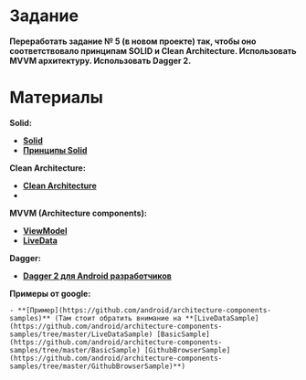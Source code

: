 # Задание
  **Переработать задание № 5 (в новом проекте) так, чтобы оно соответствовало принципам SOLID и Clean Architecture. Использовать MVVM архитектуру. Использовать Dagger 2.**
    
# Материалы
  **Solid:**
    
  - **[Solid](https://habr.com/ru/post/348286/)**
  - **[Принципы Solid](https://medium.com/webbdev/solid-4ffc018077da)**
    
  **Clean Architecture:**
    
  - **[Clean Architecture](https://habr.com/ru/company/mobileup/blog/335382/)**
  - 
  **MVVM (Architecture components):**
    
  - **[ViewModel](https://developer.android.com/topic/libraries/architecture/viewmodel)**
  - **[LiveData](https://developer.android.com/topic/libraries/architecture/livedata)**
    
  **Dagger:**
    
  - **[Dagger 2 для Android разработчиков](https://habr.com/ru/post/343248/)**
    
  **Примеры от google:**
    
    - **[Пример](https://github.com/android/architecture-components-samples)** (Там стоит обратить внимание на **[LiveDataSample](https://github.com/android/architecture-components-samples/tree/master/LiveDataSample) [BasicSample](https://github.com/android/architecture-components-samples/tree/master/BasicSample) [GithubBrowserSample](https://github.com/android/architecture-components-samples/tree/master/GithubBrowserSample)**)
